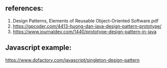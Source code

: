 ## references:
1. Design Patterns, Elements of Reusable Object-Oriented Software.pdf
2. https://gpcoder.com/4413-huong-dan-java-design-pattern-prototype/
3. https://www.journaldev.com/1440/prototype-design-pattern-in-java


## Javascript example: 
https://www.dofactory.com/javascript/singleton-design-pattern
